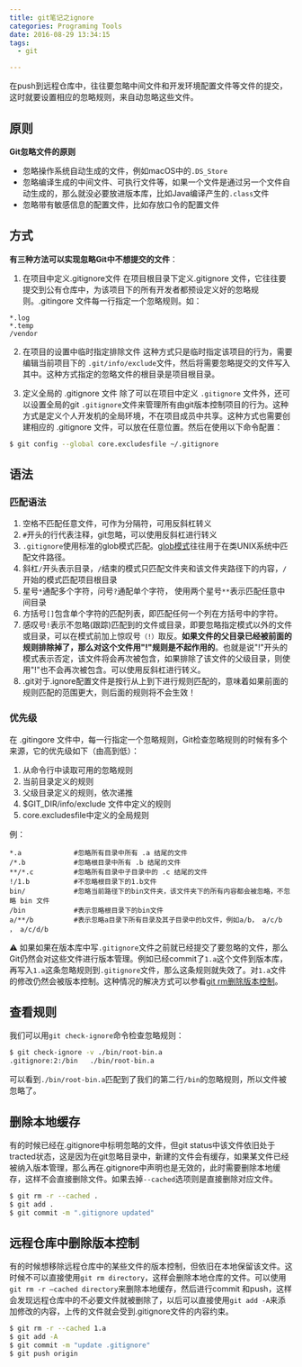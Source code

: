 ```yaml
---
title: git笔记之ignore
categories: Programing Tools
date: 2016-08-29 13:34:15
tags: 
  - git

---
```


在push到远程仓库中，往往要忽略中间文件和开发环境配置文件等文件的提交，这时就要设置相应的忽略规则，来自动忽略这些文件。

## 原则

**Git忽略文件的原则**

- 忽略操作系统自动生成的文件，例如macOS中的`.DS_Store`
- 忽略编译生成的中间文件、可执行文件等，如果一个文件是通过另一个文件自动生成的，那么就没必要放进版本库，比如Java编译产生的`.class`文件
-  忽略带有敏感信息的配置文件，比如存放口令的配置文件



## 方式

**有三种方法可以实现忽略Git中不想提交的文件**：

1. 在项目中定义.gitignore文件
   在项目根目录下定义.gitignore 文件，它往往要提交到公有仓库中，为该项目下的所有开发者都预设定义好的忽略规则。.gitingore 文件每一行指定一个忽略规则。如：

```ignore
*.log
*.temp
/vendor
```

2. 在项目的设置中临时指定排除文件
   这种方式只是临时指定该项目的行为，需要编辑当前项目下的 `.git/info/exclude`文件，然后将需要忽略提交的文件写入其中。这种方式指定的忽略文件的根目录是项目根目录。

3. 定义全局的 .gitignore 文件
   除了可以在项目中定义 `.gitignore` 文件外，还可以设置全局的git `.gitignore`文件来管理所有由git版本控制项目的行为。这种方式是定义个人开发机的全局环境，不在项目成员中共享。这种方式也需要创建相应的 .gitignore 文件，可以放在任意位置。然后在使用以下命令配置：

```bash
$ git config --global core.excludesfile ~/.gitignore
```



## 语法

### 匹配语法

1. 空格不匹配任意文件，可作为分隔符，可用反斜杠转义
2. `#`开头的行代表注释，git忽略，可以使用反斜杠进行转义
3. `.gitignore`使用标准的glob模式匹配。[glob模式](https://en.wikipedia.org/wiki/Glob_(programming))往往用于在类UNIX系统中匹配文件路径。
4. 斜杠`/`开头表示目录，`/`结束的模式只匹配文件夹和该文件夹路径下的内容，`/`开始的模式匹配项目根目录
5. 星号`*`通配多个字符，问号`?`通配单个字符， 使用两个星号`**`表示匹配任意中间目录
6. 方括号`[]`包含单个字符的匹配列表，即匹配任何一个列在方括号中的字符。
7. 感叹号`!`表示不忽略(跟踪)匹配到的文件或目录，即要忽略指定模式以外的文件或目录，可以在模式前加上惊叹号`（!）`取反。**如果文件的父目录已经被前面的规则排除掉了，那么对这个文件用"!"规则是不起作用的**。也就是说"!"开头的模式表示否定，该文件将会再次被包含，如果排除了该文件的父级目录，则使用"!"也不会再次被包含。可以使用反斜杠进行转义。
8. .git对于.ignore配置文件是按行从上到下进行规则匹配的，意味着如果前面的规则匹配的范围更大，则后面的规则将不会生效！



### 优先级
在 .gitingore 文件中，每一行指定一个忽略规则，Git检查忽略规则的时候有多个来源，它的优先级如下（由高到低）：

1. 从命令行中读取可用的忽略规则
2. 当前目录定义的规则
3. 父级目录定义的规则，依次递推
4. $GIT_DIR/info/exclude 文件中定义的规则
5. core.excludesfile中定义的全局规则

例：

```
*.a             #忽略所有目录中所有 .a 结尾的文件
/*.b            #忽略根目录中所有 .b 结尾的文件
**/*.c          #忽略所有目录中子目录中的 .c 结尾的文件
!/1.b           #不忽略根目录下的1.b文件
bin/            #忽略当前路径下的bin文件夹，该文件夹下的所有内容都会被忽略，不忽略 bin 文件
/bin            #表示忽略根目录下的bin文件
a/**/b          #表示忽略a目录下所有目录及其子目录中的b文件，例如a/b， a/c/b ， a/c/d/b
```

⚠️
如果如果在版本库中写`.gitignore`文件之前就已经提交了要忽略的文件，那么Git仍然会对这些文件进行版本管理。例如已经commit了`1.a`这个文件到版本库，再写入`1.a`这条忽略规则到`.gitignore`文件，那么这条规则就失效了。对`1.a`文件的修改仍然会被版本控制。这种情况的解决方式可以参看[git rm删除版本控制](https://maywzh.com/git笔记之rm/)。
<!--more-->

## 查看规则

我们可以用`git check-ignore`命令检查忽略规则：

```bash
$ git check-ignore -v ./bin/root-bin.a
.gitignore:2:/bin	./bin/root-bin.a
```

可以看到`./bin/root-bin.a`匹配到了我们的第二行`/bin`的忽略规则，所以文件被忽略了。



## 删除本地缓存

有的时候已经在.gitignore中标明忽略的文件，但git status中该文件依旧处于tracted状态，这是因为在git忽略目录中，新建的文件会有缓存，如果某文件已经被纳入版本管理，那么再在.gitignore中声明也是无效的，此时需要删除本地缓存，这样不会直接删除文件。如果去掉`--cached`选项则是直接删除对应文件。

```bash
$ git rm -r --cached .
$ git add .
$ git commit -m ".gitignore updated"
```



## 远程仓库中删除版本控制

有的时候想移除远程仓库中的某些文件的版本控制，但依旧在本地保留该文件。这时候不可以直接使用`git rm directory`，这样会删除本地仓库的文件。可以使用`git rm -r –cached directory`来删除本地缓存，然后进行commit 和push，这样会发现远程仓库中的不必要文件就被删除了，以后可以直接使用`git add -A`来添加修改的内容，上传的文件就会受到.gitignore文件的内容约束。

```bash
$ git rm -r --cached 1.a
$ git add -A
$ git commit -m "update .gitignore"
$ git push origin
```

